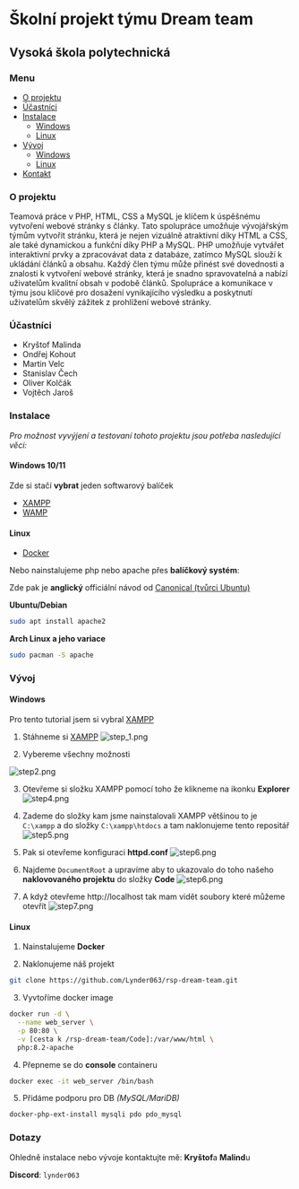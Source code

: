# Školní projekt týmu Dream team
## Vysoká škola polytechnická

### Menu
- [O projektu](#o-projektu)
- [Účastníci](#účastníci)
- [Instalace](#instalace)
  - [Windows](#windows-1011)
  - [Linux](#linux)
- [Vývoj](#vývoj)
  - [Windows](#windows)
  - [Linux](#linux-1)
- [Kontakt](#dotazy)

### O projektu
Teamová práce v PHP, HTML, CSS a MySQL je klíčem k úspěšnému vytvoření webové stránky s články. Tato spolupráce umožňuje vývojářským týmům vytvořit stránku, která je nejen vizuálně atraktivní díky HTML a CSS, ale také dynamickou a funkční díky PHP a MySQL. PHP umožňuje vytvářet interaktivní prvky a zpracovávat data z databáze, zatímco MySQL slouží k ukládání článků a obsahu. Každý člen týmu může přinést své dovednosti a znalosti k vytvoření webové stránky, která je snadno spravovatelná a nabízí uživatelům kvalitní obsah v podobě článků. Spolupráce a komunikace v týmu jsou klíčové pro dosažení vynikajícího výsledku a poskytnutí uživatelům skvělý zážitek z prohlížení webové stránky.


### Účastníci
- Kryštof Malinda
- Ondřej Kohout
- Martin Velc
- Stanislav Čech
- Oliver Kolčák
- Vojtěch Jaroš

### Instalace

_Pro možnost vyvýjení a testovaní tohoto projektu jsou potřeba nasledující věci:_

#### Windows 10/11
Zde si stačí **vybrat** jeden softwarový balíček

- [XAMPP](https://www.apachefriends.org/)
- [WAMP](https://www.wampserver.com/en/)

#### Linux
- [Docker](https://hub.docker.com/_/php)

Nebo nainstalujeme php nebo apache přes **balíčkový systém**:

Zde pak je **anglický** officiální návod od [Canonical (tvůrci Ubuntu)](https://ubuntu.com/tutorials/install-and-configure-apache#1-overview)

**Ubuntu/Debian**
```bash
sudo apt install apache2
```
**Arch Linux a jeho variace**
```bash
sudo pacman -S apache
```

### Vývoj

#### Windows
Pro tento tutorial jsem si vybral [XAMPP](https://www.apachefriends.org/)

1. Stáhneme si [XAMPP](https://www.apachefriends.org/)
![step_1.png](Images/step_1.png)

2. Vybereme všechny možnosti 

![step2.png](Images/step2.png)

3. Otevřeme si složku XAMPP pomocí toho že klikneme na ikonku **Explorer**
![step4.png](Images/step4.png)

4. Zademe do složky kam jsme nainstalovali XAMPP většinou to je `C:\xampp` a do složky `C:\xampp\htdocs` a tam naklonujeme tento repositář
![step5.png](Images/step5.png)

5. Pak si otevřeme konfiguraci **httpd.conf**
![step6.png](Images/step3.png)

6. Najdeme `DocumentRoot` a upravíme aby to ukazovalo do toho našeho **naklovovaného projektu** do složky **Code**
![step6.png](Images/step6.png)

7. A když otevřeme http://localhost tak mam vidět soubory které můžeme otevřít
![step7.png](Images/step7.png)

#### Linux
1. Nainstalujeme **Docker**

2. Naklonujeme náš projekt
```bash
git clone https://github.com/Lynder063/rsp-dream-team.git
```
3. Vyvtoříme docker image
```bash
docker run -d \
  --name web_server \
  -p 80:80 \
  -v [cesta k /rsp-dream-team/Code]:/var/www/html \
  php:8.2-apache
```
4. Přepneme se do **console** containeru
```bash
docker exec -it web_server /bin/bash
```
5. Přidáme podporu pro DB _(MySQL/MariDB)_
```bash
docker-php-ext-install mysqli pdo pdo_mysql
```
### Dotazy
Ohledně instalace nebo vývoje kontaktujte mě: **Kryštof**a **Malind**u

**Discord**: ``lynder063``


